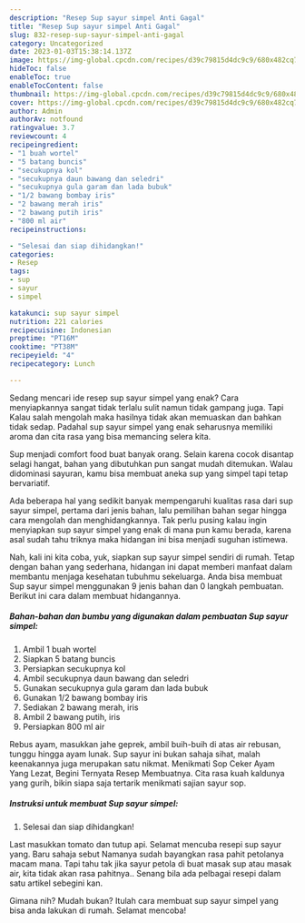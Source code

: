 ```yaml
---
description: "Resep Sup sayur simpel Anti Gagal"
title: "Resep Sup sayur simpel Anti Gagal"
slug: 832-resep-sup-sayur-simpel-anti-gagal
category: Uncategorized
date: 2023-01-03T15:38:14.137Z
image: https://img-global.cpcdn.com/recipes/d39c79815d4dc9c9/680x482cq70/sup-sayur-simpel-foto-resep-utama.jpg
hideToc: false
enableToc: true
enableTocContent: false
thumbnail: https://img-global.cpcdn.com/recipes/d39c79815d4dc9c9/680x482cq70/sup-sayur-simpel-foto-resep-utama.jpg
cover: https://img-global.cpcdn.com/recipes/d39c79815d4dc9c9/680x482cq70/sup-sayur-simpel-foto-resep-utama.jpg
author: Admin
authorAv: notfound
ratingvalue: 3.7
reviewcount: 4
recipeingredient:
- "1 buah wortel"
- "5 batang buncis"
- "secukupnya kol"
- "secukupnya daun bawang dan seledri"
- "secukupnya gula garam dan lada bubuk"
- "1/2 bawang bombay iris"
- "2 bawang merah iris"
- "2 bawang putih iris"
- "800 ml air"
recipeinstructions:

- "Selesai dan siap dihidangkan!"
categories:
- Resep
tags:
- sup
- sayur
- simpel

katakunci: sup sayur simpel 
nutrition: 221 calories
recipecuisine: Indonesian
preptime: "PT16M"
cooktime: "PT38M"
recipeyield: "4"
recipecategory: Lunch

---
```



Sedang mencari ide resep sup sayur simpel yang enak? Cara menyiapkannya sangat tidak terlalu sulit namun tidak gampang juga. Tapi Kalau salah mengolah maka hasilnya tidak akan memuaskan dan bahkan tidak sedap. Padahal sup sayur simpel yang enak seharusnya memiliki aroma dan cita rasa yang bisa memancing selera kita.


Sup menjadi comfort food buat banyak orang. Selain karena cocok disantap selagi hangat, bahan yang dibutuhkan pun sangat mudah ditemukan. Walau didominasi sayuran, kamu bisa membuat aneka sup yang simpel tapi tetap bervariatif.

Ada beberapa hal yang sedikit banyak mempengaruhi kualitas rasa dari sup sayur simpel, pertama dari jenis bahan, lalu pemilihan bahan segar hingga cara mengolah dan menghidangkannya. Tak perlu pusing kalau ingin menyiapkan sup sayur simpel yang enak di mana pun kamu berada, karena asal sudah tahu triknya maka hidangan ini bisa menjadi suguhan istimewa.


Nah, kali ini kita coba, yuk, siapkan sup sayur simpel sendiri di rumah. Tetap dengan bahan yang sederhana, hidangan ini dapat memberi manfaat dalam membantu menjaga kesehatan tubuhmu sekeluarga. Anda bisa membuat Sup sayur simpel menggunakan 9 jenis bahan dan 0 langkah pembuatan. Berikut ini cara dalam membuat hidangannya.

<!--inarticleads1-->

##### Bahan-bahan dan bumbu yang digunakan dalam pembuatan Sup sayur simpel:

1. Ambil 1 buah wortel
1. Siapkan 5 batang buncis
1. Persiapkan secukupnya kol
1. Ambil secukupnya daun bawang dan seledri
1. Gunakan secukupnya gula garam dan lada bubuk
1. Gunakan 1/2 bawang bombay iris
1. Sediakan 2 bawang merah, iris
1. Ambil 2 bawang putih, iris
1. Persiapkan 800 ml air


Rebus ayam, masukkan jahe geprek, ambil buih-buih di atas air rebusan, tunggu hingga ayam lunak. Sup sayur ini bukan sahaja sihat, malah keenakannya juga merupakan satu nikmat. Menikmati Sop Ceker Ayam Yang Lezat, Begini Ternyata Resep Membuatnya. Cita rasa kuah kaldunya yang gurih, bikin siapa saja tertarik menikmati sajian sayur sop. 

<!--inarticleads2-->

##### Instruksi untuk membuat Sup sayur simpel:


1. Selesai dan siap dihidangkan!

Last masukkan tomato dan tutup api. Selamat mencuba resepi sup sayur yang. Baru sahaja sebut Namanya sudah bayangkan rasa pahit petolanya macam mana. Tapi tahu tak jika sayur petola di buat masak sup atau masak air, kita tidak akan rasa pahitnya.. Senang bila ada pelbagai resepi dalam satu artikel sebegini kan. 

Gimana nih? Mudah bukan? Itulah cara membuat sup sayur simpel yang bisa anda lakukan di rumah. Selamat mencoba!
